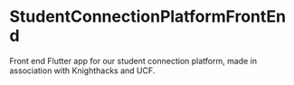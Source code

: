 # StudentConnectionPlatformFrontEnd
Front end Flutter app for our student connection platform, made in association with Knighthacks and UCF.
